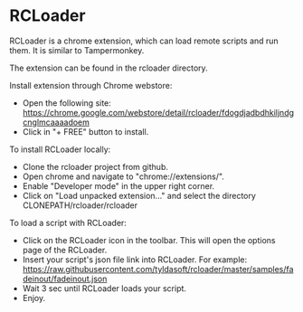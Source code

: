 RCLoader
========

RCLoader is a chrome extension, which can load remote scripts and run them. It is similar to Tampermonkey.

The extension can be found in the rcloader directory.

Install extension through Chrome webstore:
- Open the following site: https://chrome.google.com/webstore/detail/rcloader/fdogdjadbdhkiljndgcnglmcaaaadoem
- Click in "+ FREE" button to install.

To install RCLoader locally:
- Clone the rcloader project from github.
- Open chrome and navigate to "chrome://extensions/".
- Enable "Developer mode" in the upper right corner.
- Click on "Load unpacked extension..." and select the directory CLONEPATH/rcloader/rcloader

To load a script with RCLoader:
- Click on the RCLoader icon in the toolbar. This will open the options page of the RCLoader.
- Insert your script's json file link into RCLoader. For example: https://raw.githubusercontent.com/tyldasoft/rcloader/master/samples/fadeinout/fadeinout.json
- Wait 3 sec until RCLoader loads your script.
- Enjoy.
